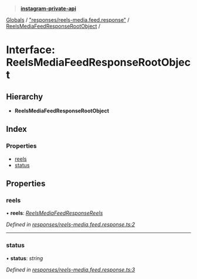 > **[instagram-private-api](../README.md)**

[Globals](../README.md) / ["responses/reels-media.feed.response"](../modules/_responses_reels_media_feed_response_.md) / [ReelsMediaFeedResponseRootObject](_responses_reels_media_feed_response_.reelsmediafeedresponserootobject.md) /

# Interface: ReelsMediaFeedResponseRootObject

## Hierarchy

* **ReelsMediaFeedResponseRootObject**

## Index

### Properties

* [reels](_responses_reels_media_feed_response_.reelsmediafeedresponserootobject.md#reels)
* [status](_responses_reels_media_feed_response_.reelsmediafeedresponserootobject.md#status)

## Properties

###  reels

• **reels**: *[ReelsMediaFeedResponseReels](_responses_reels_media_feed_response_.reelsmediafeedresponsereels.md)*

*Defined in [responses/reels-media.feed.response.ts:2](https://github.com/dilame/instagram-private-api/blob/173bc62/src/responses/reels-media.feed.response.ts#L2)*

___

###  status

• **status**: *string*

*Defined in [responses/reels-media.feed.response.ts:3](https://github.com/dilame/instagram-private-api/blob/173bc62/src/responses/reels-media.feed.response.ts#L3)*